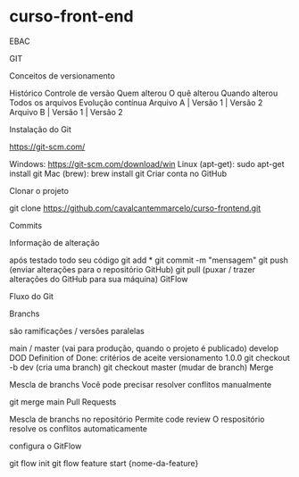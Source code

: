 # curso-front-end



EBAC

GIT

Conceitos de versionamento

Histórico
Controle de versão
Quem alterou
O quê alterou
Quando alterou
Todos os arquivos
Evolução contínua
Arquivo A | Versão 1 | Versão 2 Arquivo B | Versão 1 | Versão 2

Instalação do Git

https://git-scm.com/

Windows: https://git-scm.com/download/win
Linux (apt-get): sudo apt-get install git
Mac (brew): brew install git
Criar conta no GitHub

Clonar o projeto

git clone https://github.com/cavalcantemmarcelo/curso-frontend.git

Commits

Informação de alteração

após testado todo seu código
git add * git commit -m "mensagem" git push (enviar alterações para o repositório GitHub) git pull (puxar / trazer alterações do GitHub para sua máquina)
GitFlow

Fluxo do Git

Branchs

são ramificações / versões paralelas

main / master (vai para produção, quando o projeto é publicado)
develop
DOD Definition of Done: critérios de aceite
versionamento 1.0.0
git checkout -b dev (cria uma branch) git checkout master (mudar de branch)
Merge

Mescla de branchs Você pode precisar resolver conflitos manualmente

git merge main
Pull Requests

Mescla de branchs no repositório Permite code review O respositório resolve os conflitos automaticamente

configura o GitFlow

git flow init git flow feature start {nome-da-feature}
